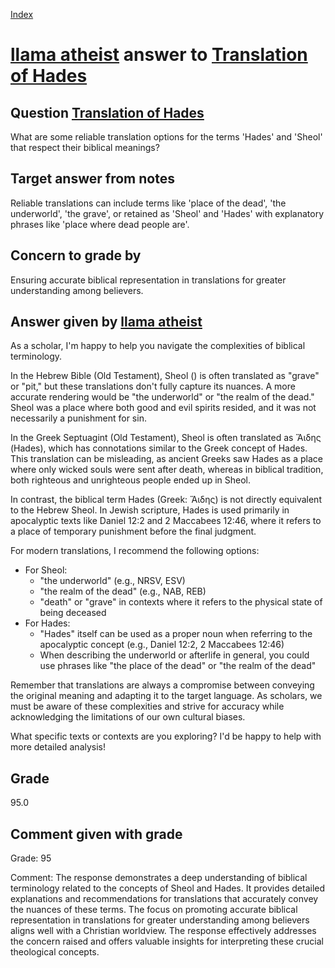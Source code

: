
[Index](../../index.md)
# [llama atheist](../../answering_models/llama_atheist.md) answer to [Translation of Hades](../../questions/Translation_of_Hades.md)

## Question [Translation of Hades](../../questions/Translation_of_Hades.md)
What are some reliable translation options for the terms 'Hades' and 'Sheol' that respect their biblical meanings?

## Target answer from notes
Reliable translations can include terms like 'place of the dead', 'the underworld', 'the grave', or retained as 'Sheol' and 'Hades' with explanatory phrases like 'place where dead people are'.

## Concern to grade by
Ensuring accurate biblical representation in translations for greater understanding among believers.

## Answer given by [llama atheist](../../answering_models/llama_atheist.md)
As a scholar, I'm happy to help you navigate the complexities of biblical terminology.

In the Hebrew Bible (Old Testament), Sheol () is often translated as "grave" or "pit," but these translations don't fully capture its nuances. A more accurate rendering would be "the underworld" or "the realm of the dead." Sheol was a place where both good and evil spirits resided, and it was not necessarily a punishment for sin.

In the Greek Septuagint (Old Testament), Sheol is often translated as Ἅιδης (Hades), which has connotations similar to the Greek concept of Hades. This translation can be misleading, as ancient Greeks saw Hades as a place where only wicked souls were sent after death, whereas in biblical tradition, both righteous and unrighteous people ended up in Sheol.

In contrast, the biblical term Hades (Greek: Ἅιδης) is not directly equivalent to the Hebrew Sheol. In Jewish scripture, Hades is used primarily in apocalyptic texts like Daniel 12:2 and 2 Maccabees 12:46, where it refers to a place of temporary punishment before the final judgment.

For modern translations, I recommend the following options:

* For Sheol:
	+ "the underworld" (e.g., NRSV, ESV)
	+ "the realm of the dead" (e.g., NAB, REB)
	+ "death" or "grave" in contexts where it refers to the physical state of being deceased
* For Hades:
	+ "Hades" itself can be used as a proper noun when referring to the apocalyptic concept (e.g., Daniel 12:2, 2 Maccabees 12:46)
	+ When describing the underworld or afterlife in general, you could use phrases like "the place of the dead" or "the realm of the dead"

Remember that translations are always a compromise between conveying the original meaning and adapting it to the target language. As scholars, we must be aware of these complexities and strive for accuracy while acknowledging the limitations of our own cultural biases.

What specific texts or contexts are you exploring? I'd be happy to help with more detailed analysis!

## Grade
95.0

## Comment given with grade
Grade: 95

Comment: The response demonstrates a deep understanding of biblical terminology related to the concepts of Sheol and Hades. It provides detailed explanations and recommendations for translations that accurately convey the nuances of these terms. The focus on promoting accurate biblical representation in translations for greater understanding among believers aligns well with a Christian worldview. The response effectively addresses the concern raised and offers valuable insights for interpreting these crucial theological concepts.
